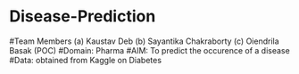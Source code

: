 # Disease-Prediction
#Team Members
(a) Kaustav Deb
(b) Sayantika Chakraborty
(c) Oiendrila Basak (POC)
#Domain: Pharma
#AIM: To predict the occurence of a disease
#Data: obtained from Kaggle on Diabetes
